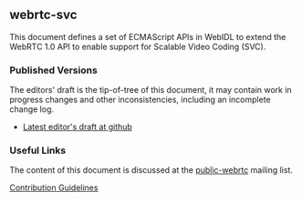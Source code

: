 ## webrtc-svc
This document defines a set of ECMAScript APIs in WebIDL to extend the WebRTC 1.0
API to enable support for Scalable Video Coding (SVC).

### Published Versions

The editors' draft is the tip-of-tree of this document, it may contain work in
progress changes and other inconsistencies, including an incomplete change log.

* [Latest editor's draft at github](https://w3c.github.io/webrtc-svc/)

### Useful Links

The content of this document is discussed at the
[public-webrtc](https://lists.w3.org/Archives/Public/public-webrtc/)
mailing list.

[Contribution Guidelines](CONTRIBUTING.md)
